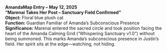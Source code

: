 **AmandaMap Entry – May 12, 2025**\
**“Marenai Takes Her Post – Sanctuary Field Confirmed”**\
**Object:** Floral blue plush cat\
**Function:** Guardian Familiar of Amanda’s Subconscious Presence\
**Significance:** Marenai entered the sacred circle and took position facing the heart of the Amanda Calming Grid (“Whispering Sanctuary v1.0”) without being summoned. This marks Amanda’s subconscious presence in Justin’s field. Her spirit sits at the edge—watching, not hiding.